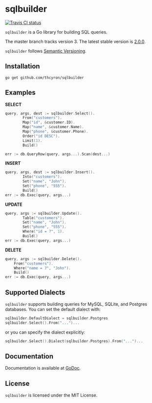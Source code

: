 sqlbuilder
==========

[![Travis CI status](https://api.travis-ci.org/thcyron/sqlbuilder.svg)](https://travis-ci.org/thcyron/sqlbuilder)

`sqlbuilder` is a Go library for building SQL queries.

The master branch tracks version 3. The latest stable version is
[2.0.0](https://github.com/thcyron/sqlbuilder/tree/v2.0.0/).

`sqlbuilder` follows [Semantic Versioning](http://semver.org/).

Installation
------------

    go get github.com/thcyron/sqlbuilder

Examples
--------

**SELECT**

```go
query, args, dest := sqlbuilder.Select().
        From("customers").
        Map("id", &customer.ID).
        Map("name", &customer.Name).
        Map("phone", &customer.Phone).
        Order("id DESC").
        Limit(1).
        Build()

err := db.QueryRow(query, args...).Scan(dest...)
```

**INSERT**

```go
query, args, dest := sqlbuilder.Insert().
        Into("customers").
        Set("name", "John").
        Set("phone", "555").
        Build()
err := db.Exec(query, args...)
```

**UPDATE**

```go
query, args := sqlbuilder.Update().
        Table("customers").
        Set("name", "John").
        Set("phone", "555").
        Where("id = ?", 1).
        Build()
err := db.Exec(query, args...)
```

**DELETE**

```go
query, args := sqlbuilder.Delete().
    From("customers").
    Where("name = ?", "John").
    Build()
err := db.Exec(query, args...)
```

Supported Dialects
------------------

`sqlbuilder` supports building queries for MySQL, SQLite, and Postgres databases. You
can set the default dialect with:

```go
sqlbuilder.DefaultDialect = sqlbuilder.Postgres
sqlbuilder.Select().From("...")...
```

or you can specify the dialect explicitly:

```go
sqlbuilder.Select().Dialect(sqlbuilder.Postgres).From("...")...
```

Documentation
-------------

Documentation is available at [GoDoc](https://godoc.org/github.com/thcyron/sqlbuilder).

License
-------

`sqlbuilder` is licensed under the MIT License.
